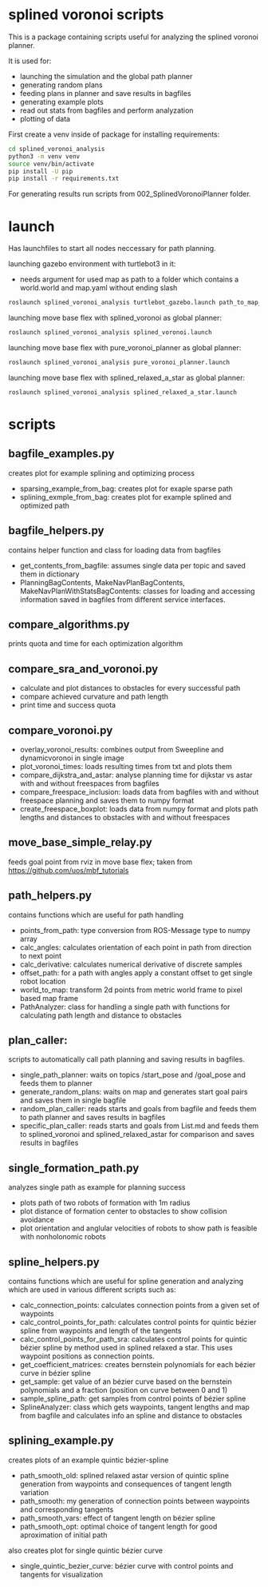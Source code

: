 # splined voronoi scripts

This is a package containing scripts useful for analyzing the splined voronoi planner.

It is used for:
- launching the simulation and the global path planner
- generating random plans
- feeding plans in planner and save results in bagfiles
- generating example plots
- read out stats from bagfiles and perform analyzation
- plotting of data

First create a venv inside of package for installing requirements:
```bash
cd splined_voronoi_analysis
python3 -m venv venv
source venv/bin/activate
pip install -U pip
pip install -r requirements.txt
```

For generating results run scripts from 002_SplinedVoronoiPlanner folder.


# launch
Has launchfiles to start all nodes neccessary for path planning.

launching gazebo environment with turtlebot3 in it:
- needs argument for used map as path to a folder which contains a world.world and map.yaml without ending slash
```bash
roslaunch splined_voronoi_analysis turtlebot_gazebo.launch path_to_map_folder:=/path/to/maps/folder
```

launching move base flex with splined_voronoi as global planner:
```bash
roslaunch splined_voronoi_analysis splined_voronoi.launch
```

launching move base flex with pure_voronoi_planner as global planner:
```bash
roslaunch splined_voronoi_analysis pure_voronoi_planner.launch
```

launching move base flex with splined_relaxed_a_star as global planner:
```bash
roslaunch splined_voronoi_analysis splined_relaxed_a_star.launch
```

# scripts

## bagfile_examples.py
creates plot for example splining and optimizing process
- sparsing_example_from_bag: creates plot for exaple sparse path
- splining_exmple_from_bag: creates plot for example splined and optimized path

## bagfile_helpers.py
contains helper function and class for loading data from bagfiles
- get_contents_from_bagfile: assumes single data per topic and saved them in dictionary
- PlanningBagContents, MakeNavPlanBagContents, MakeNavPlanWithStatsBagContents: classes for loading and accessing information saved in bagfiles from different service interfaces.

## compare_algorithms.py
prints quota and time for each optimization algorithm

## compare_sra_and_voronoi.py

- calculate and plot distances to obstacles for every successful path
- compare achieved curvature and path length
- print time and success quota

## compare_voronoi.py

- overlay_voronoi_results: combines output from Sweepline and dynamicvoronoi in single image
- plot_voronoi_times: loads resulting times from txt and plots them
- compare_dijkstra_and_astar: analyse planning time for dijkstar vs astar with and without freespaces from bagfiles
- compare_freespace_inclusion: loads data from bagfiles with and without freespace planning and saves them to numpy format
- create_freespace_boxplot: loads data from numpy format and plots path lengths and distances to obstacles with and without freespaces

## move_base_simple_relay.py
feeds goal point from rviz in move base flex; taken from https://github.com/uos/mbf_tutorials

## path_helpers.py
contains functions which are useful for path handling
- points_from_path: type conversion from ROS-Message type to numpy array
- calc_angles: calculates orientation of each point in path from direction to next point
- calc_derivative: calculates numerical derivative of discrete samples
- offset_path: for a path with angles apply a constant offset to get single robot location
- world_to_map: transform 2d points from metric world frame to pixel based map frame
- PathAnalyzer: class for handling a single path with functions for calculating path length and distance to obstacles

## plan_caller:
scripts to automatically call path planning and saving results in bagfiles.
- single_path_planner: waits on topics /start_pose and /goal_pose and feeds them to planner
- generate_random_plans: waits on map and generates start goal pairs and saves them in single bagfile
- random_plan_caller: reads starts and goals from bagfile and feeds them to path planner and saves results in bagfiles
- specific_plan_caller: reads starts and goals from List.md and feeds them to splined_voronoi and splined_relaxed_astar for comparison and saves results in bagfiles

## single_formation_path.py
analyzes single path as example for planning success
- plots path of two robots of formation with 1m radius
- plot distance of formation center to obstacles to show collision avoidance
- plot orientation and anglular velocities of robots to show path is feasible with nonholonomic robots

## spline_helpers.py
contains functions which are useful for spline generation and analyzing which are used in various different scripts such as:
- calc_connection_points: calculates connection points from a given set of waypoints
- calc_control_points_for_path: calculates control points for quintic bézier spline from waypoints and length of the tangents
- calc_control_points_for_path_sra: calculates control points for quintic bézier spline by method used in splined relaxed a star. This uses waypoint positions as connection points.
- get_coefficient_matrices: creates bernstein polynomials for each bézier curve in bézier spline
- get_sample: get value of an bézier curve based on the bernstein polynomials and a fraction (position on curve between 0 and 1)
- sample_spline_path: get samples from control points of bézier spline
- SplineAnalyzer: class which gets waypoints, tangent lengths and map from bagfile and calculates info an spline and distance to obstacles 

## splining_example.py
creates plots of an example quintic bézier-spline
- path_smooth_old: splined relaxed astar version of quintic spline generation from waypoints and consequences of tangent length variation
- path_smooth: my generation of connection points between waypoints and corresponding tangents
- path_smooth_vars: effect of tangent length on bézier spline
- path_smooth_opt: optimal choice of tangent length for good aproximation of initial path

also creates plot for single quintic bézier curve
- single_quintic_bezier_curve: bézier curve with control points and tangents for visualization
